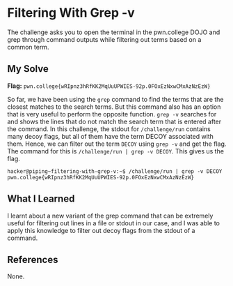 # Filtering With Grep -v
The challenge asks you to open the terminal in the pwn.college DOJO and grep through command outputs while filtering out terms based on a common term.

## My Solve
**Flag:** `pwn.college{wRIpnz3hRfKK2MqUuUPWIES-92p.0FOxEzNxwCMxAzNzEzW}`

So far, we have been using the `grep` command to find the terms that are the closest matches to the search terms. But this command also has an option that is very useful to perform the opposite function. `grep -v` searches for and shows the lines that do not match the search term that is entered after the command. In this challenge, the stdout for `/challenge/run` contains many decoy flags, but all of them have the term DECOY associated with them. Hence, we can filter out the term `DECOY` using `grep -v` and get the flag. The command for this is `/challenge/run | grep -v DECOY`. This gives us the flag.


```
hacker@piping~filtering-with-grep-v:~$ /challenge/run | grep -v DECOY
pwn.college{wRIpnz3hRfKK2MqUuUPWIES-92p.0FOxEzNxwCMxAzNzEzW}
```


## What I Learned
I learnt about a new variant of the grep command that can be extremely useful for filtering out lines in a file or stdout in our case, and I was able to apply this knowledge to filter out decoy flags from the stdout of a command.

## References
None.